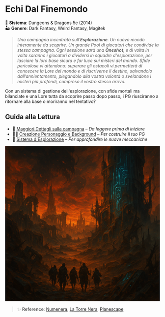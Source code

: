# Echi Dal Finemondo

🎲 **Sistema**: Dungeons & Dragons 5e (2014)  
🏜️ **Genere**: Dark Fantasy, Weird Fantasy, Magitek

> _Una campagna incentrata sull'**Esplorazione**. Un nuovo mondo interamente da scoprire. Un grande Pool di giocatori
> che condivide la stessa campagna. Ogni sessione sarà una **Oneshot**, e di volta in volta saranno i giocatori a
> dividersi in squadre d'esplorazione, per lasciare la loro base sicura e far luce sui misteri del mondo.
> Sfide pericolose vi attendono: superare gli ostacoli vi permetterà di conoscere la Lore del mondo e di riscriverne il
> destino, salvandolo dall’annientamento, piegandolo alla vostra volontà o svelandone i misteri più profondi, compreso
> il vostro stesso arrivo._

Con un sistema di gestione dell'esplorazione, con sfide mortali ma bilanciate e una Lore tutta da scoprire passo dopo
passo, i PG riusciranno a ritornare alla base o moriranno nel tentativo?

## Guida alla Lettura

- 📖 [Maggiori Dettagli sulla campagna](B01-ddi.md) – *Da leggere prima di iniziare*
- 🧙‍♂️ [Creazione Personaggio e Background](B02-creazione-pg.md) – *Per costruire il tuo PG*
- 🧭 [Sistema d'Esplorazione](E00-esplorazione.md) – *Per approfondire le nuove meccaniche*

![001.png](..%2Fimg%2F001.png)

> ✨ **Reference**:
[Numenera](https://it.wikipedia.org/wiki/Numenera),
[La Torre Nera](https://it.wikipedia.org/wiki/La_torre_nera),
[Planescape](https://it.wikipedia.org/wiki/Planescape)


